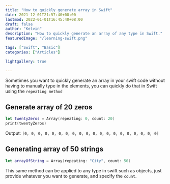 ```yaml
---
title: "How to quickly generate array in Swift"
date: 2021-12-01T21:57:40+08:00
lastmod: 2022-01-01T16:45:40+08:00
draft: false
author: "Kelvin"
description: "How to quickly generate an array of any type in Swift."
featuredImage: "/learning-swift.png"

tags: ["Swift", "Basic"]
categories: ["Articles"]

lightgallery: true

---
```


<!--more-->

Sometimes you want to quickly generate an array in your swift code
without having to manually type in the elements, you can quickly
do that in Swift using the `repeating method`

## Generate array of 20 zeros

```swift
let twentyZeros = Array(repeating: 0, count: 20)
print(twentyZeros)
```
Output: `[0, 0, 0, 0, 0, 0, 0, 0, 0, 0, 0, 0, 0, 0, 0, 0, 0, 0, 0, 0]`

## Generating array of 50 strings

```swift
let arrayOfString = Array(repeating: "City", count: 50)
```

This same method can be applied to any type in swift such as objects,
just provide whatever you want to generate, and specify the `count`.
